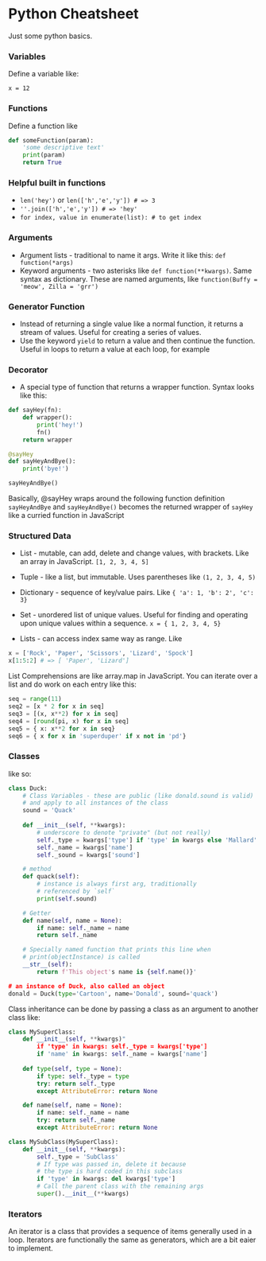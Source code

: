 # Python Cheatsheet
Just some python basics.

### Variables
Define a variable like:
```
x = 12
```

### Functions
Define a function like
```python
def someFunction(param):
	'some descriptive text'
	print(param)
	return True
```

### Helpful built in functions
* `len('hey')` or `len(['h','e','y']) # => 3`
* `''.join(['h','e','y']) # => 'hey'`
* `for index, value in enumerate(list): # to get index`

### Arguments
* Argument lists - traditional to name it args. Write it like this: `def function(*args)`
* Keyword arguments - two asterisks like `def function(**kwargs)`. Same syntax as dictionary. These are named arguments, like `function(Buffy = 'meow', Zilla = 'grr')`

### Generator Function
- Instead of returning a single value like a normal function, it returns a stream of values. Useful for creating a series of values.
- Use the keyword `yield` to return a value and then continue the function. Useful in loops to return a value at each loop, for example

### Decorator
- A special type of function that returns a wrapper function. Syntax looks like this:

```python
def sayHey(fn):
	def wrapper():
		print('hey!')
		fn()
	return wrapper

@sayHey
def sayHeyAndBye():
	print('bye!')

sayHeyAndBye()
```
Basically, @sayHey wraps around the following function definition `sayHeyAndBye` and `sayHeyAndBye()` becomes the returned wrapper of `sayHey` like a curried function in JavaScript


### Structured Data
- List - mutable, can add, delete and change values, with brackets. Like an array in JavaScript. `[1, 2, 3, 4, 5]`
- Tuple - like a list, but immutable. Uses parentheses like `(1, 2, 3, 4, 5)`
- Dictionary - sequence of key/value pairs. Like `{ 'a': 1, 'b': 2', 'c': 3}`
- Set - unordered list of unique values. Useful for finding and operating upon unique values within a sequence. `x = { 1, 2, 3, 4, 5}`

- Lists - can access index same way as range. Like
```python
x = ['Rock', 'Paper', 'Scissors', 'Lizard', 'Spock']
x[1:5:2] # => [ 'Paper', 'Lizard']
```

List Comprehensions are like array.map in JavaScript. You can iterate over a list and do work on each entry like this:
```python
seq = range(11)
seq2 = [x * 2 for x in seq]
seq3 = [(x, x**2) for x in seq]
seq4 = [round(pi, x) for x in seq]
seq5 = { x: x**2 for x in seq}
seq6 = { x for x in 'superduper' if x not in 'pd'}
```

### Classes
like so:
```python
class Duck:
	# Class Variables - these are public (like donald.sound is valid)
	# and apply to all instances of the class
	sound = 'Quack'
	
	def __init__(self, **kwargs):
		# underscore to denote "private" (but not really)
		self._type = kwargs['type'] if 'type' in kwargs else 'Mallard'
		self._name = kwargs['name']
		self._sound = kwargs['sound']

	# method
	def quack(self):
		# instance is always first arg, traditionally
		# referenced by `self`
		print(self.sound)

	# Getter
	def name(self, name = None):
		if name: self._name = name
		return self._name

	# Specially named function that prints this line when
	# print(objectInstance) is called
	__str__(self):
		return f'This object's name is {self.name()}'

# an instance of Duck, also called an object
donald = Duck(type='Cartoon', name='Donald', sound='quack')


```
Class inheritance can be done by passing a class as an argument to another class like:

```python
class MySuperClass:
	def __init__(self, **kwargs)"
		if 'type' in kwargs: self._type = kwargs['type']
		if 'name' in kwargs: self._name = kwargs['name']
	
	def type(self, type = None):
		if type: self._type = type
		try: return self._type
		except AttributeError: return None

	def name(self, name = None):
		if name: self._name = name
		try: return self._name
		except AttributeError: return None

class MySubClass(MySuperClass):
	def __init__(self, **kwargs):
		self._type = 'SubClass'
		# If type was passed in, delete it because
		# the type is hard coded in this subclass
		if 'type' in kwargs: del kwargs['type']
		# Call the parent class with the remaining args
		super().__init__(**kwargs)

```
### Iterators
An iterator is a class that provides a sequence of items generally used in a loop.
Iterators are functionally the same as generators, which are a bit eaier to implement.
